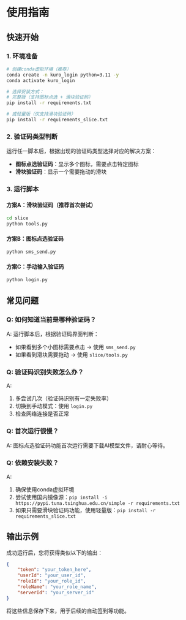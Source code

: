 # 使用指南

## 快速开始

### 1. 环境准备

```bash
# 创建conda虚拟环境（推荐）
conda create -n kuro_login python=3.11 -y
conda activate kuro_login

# 选择安装方式：
# 完整版（支持图标点选 + 滑块验证码）
pip install -r requirements.txt

# 或轻量版（仅支持滑块验证码）
pip install -r requirements_slice.txt
```

### 2. 验证码类型判断

运行任一脚本后，根据出现的验证码类型选择对应的解决方案：

- **图标点选验证码**：显示多个图标，需要点击特定图标
- **滑块验证码**：显示一个需要拖动的滑块

### 3. 运行脚本

#### 方案A：滑块验证码（推荐首次尝试）
```bash
cd slice
python tools.py
```

#### 方案B：图标点选验证码
```bash
python sms_send.py
```

#### 方案C：手动输入验证码
```bash
python login.py
```

## 常见问题

### Q: 如何知道当前是哪种验证码？
A: 运行脚本后，根据验证码界面判断：
- 如果看到多个小图标需要点击 → 使用 `sms_send.py`
- 如果看到滑块需要拖动 → 使用 `slice/tools.py`

### Q: 验证码识别失败怎么办？
A: 
1. 多尝试几次（验证码识别有一定失败率）
2. 切换到手动模式：使用 `login.py`
3. 检查网络连接是否正常

### Q: 首次运行很慢？
A: 图标点选验证码功能首次运行需要下载AI模型文件，请耐心等待。

### Q: 依赖安装失败？
A: 
1. 确保使用conda虚拟环境
2. 尝试使用国内镜像源：`pip install -i https://pypi.tuna.tsinghua.edu.cn/simple -r requirements.txt`
3. 如果只需要滑块验证码功能，使用轻量版：`pip install -r requirements_slice.txt`

## 输出示例

成功运行后，您将获得类似以下的输出：

```json
{
    "token": "your_token_here",
    "userId": "your_user_id",
    "roleId": "your_role_id", 
    "roleName": "your_role_name",
    "serverId": "your_server_id"
}
```

将这些信息保存下来，用于后续的自动签到等功能。
